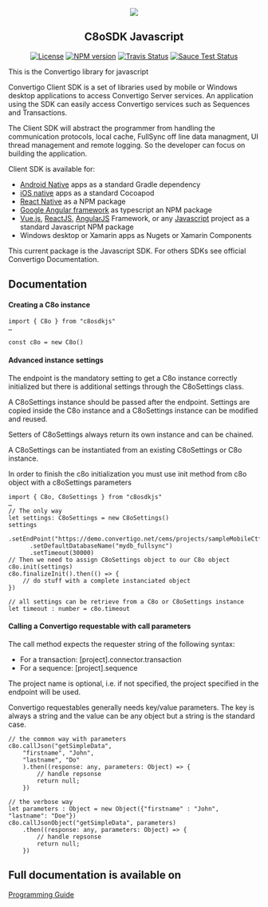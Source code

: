 <p align="center">
  <img src="https://www.convertigo.com/wp-content/themes/EightDegree/images/logo_convertigo.png">
  <h2 align="center"> C8oSDK Javascript</h2>
</p>
<p align="center">
  <a href="/LICENSE"><img src="https://img.shields.io/badge/License-Apache%202.0-blue.svg" alt="License"></a>
  <a href="https://www.npmjs.com/package/c8osdkjs"><img src="https://badge.fury.io/js/c8osdkjs.svg?style=flat-square" alt="NPM version"></a>
  <a href="https://travis-ci.org/convertigo/c8osdk-js"><img
  src="https://travis-ci.org/convertigo/c8osdk-js.svg?branch=master" alt="Travis Status"></a>
<a href="https://saucelabs.com/u/CharlesGrimont">
  <img src="https://saucelabs.com/browser-matrix/CharlesGrimont.svg" alt="Sauce Test Status"/>
</a> 
</a> 
</p>



This is the Convertigo library for javascript

Convertigo Client SDK is a set of libraries used by mobile or Windows desktop applications to access Convertigo Server services. An application using the SDK can easily access Convertigo services such as Sequences and Transactions.

The Client SDK will abstract the programmer from handling the communication protocols, local cache, FullSync off line data managment, UI thread management and remote logging. So the developer can focus on building the application.

Client SDK is available for:
* [Android Native](https://github.com/convertigo/c8osdk-android) apps as a standard Gradle dependency
* [iOS native](https://github.com/convertigo/c8osdk-ios) apps as a standard Cocoapod
* [React Native](https://github.com/convertigo/react-native-c8osdk) as a NPM package
* [Google Angular framework](https://github.com/convertigo/c8osdk-angular) as typescript an NPM package
* [Vue.js](https://github.com/convertigo/c8osdk-js), [ReactJS](https://github.com/convertigo/c8osdk-js), [AngularJS](https://github.com/convertigo/c8osdk-js) Framework, or any [Javascript](https://github.com/convertigo/c8osdk-js) project as a standard Javascript NPM package
* Windows desktop or Xamarin apps as Nugets or Xamarin Components


This current package is the Javascript SDK. For others SDKs see official Convertigo Documentation.

## Documentation ##

#### Creating a C8o instance ####

    import { C8o } from "c8osdkjs"
    …
        
    const c8o = new C8o()


#### Advanced instance settings ####
 The endpoint is the mandatory setting to get a C8o instance correctly initialized but there is additional settings through the C8oSettings class.

A C8oSettings instance should be passed after the endpoint. Settings are copied inside the C8o instance and a C8oSettings instance can be modified and reused.

Setters of C8oSettings always return its own instance and can be chained.

A C8oSettings can be instantiated from an existing C8oSettings or C8o instance.

In order to finish the c8o initialization you must use init method from c8o object with a c8oSettings parameters

    import { C8o, C8oSettings } from "c8osdkjs"
    …
    // The only way
    let settings: C8oSettings = new C8oSettings()
    settings
          .setEndPoint("https://demo.convertigo.net/cems/projects/sampleMobileCtfGallery")
          .setDefaultDatabaseName("mydb_fullsync")
          .setTimeout(30000)
    // Then we need to assign C8oSettings object to our C8o object
    c8o.init(settings)
    c8o.finalizeInit().then(() => {
        // do stuff with a complete instanciated object
    })
    
    // all settings can be retrieve from a C8o or C8oSettings instance
    let timeout : number = c8o.timeout

#### Calling a Convertigo requestable with call parameters ####

The call method expects the requester string of the following syntax:
* For a transaction: [project].connector.transaction
* For a sequence: [project].sequence

The project name is optional, i.e. if not specified, the project specified in the endpoint will be used.

Convertigo requestables generally needs key/value parameters. The key is always a string and the value can be any object but a string is the standard case.

    // the common way with parameters
    c8o.callJson("getSimpleData",
        "firstname", "John",
        "lastname", "Do"
        ).then((response: any, parameters: Object) => {
            // handle repsonse
            return null;
        })
    
    // the verbose way
    let parameters : Object = new Object({"firstname" : "John", "lastname": "Doe"})
    c8o.callJsonObject("getSimpleData", parameters)
        .then((response: any, parameters: Object) => {
            // handle repsonse
            return null;
        })


## Full documentation is available on ##

[Programming Guide](https://www.convertigo.com/document/convertigo-client-sdk/programming-guide/)
